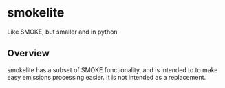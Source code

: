 # smokelite
Like SMOKE, but smaller and in python

## Overview

smokelite has a subset of SMOKE functionality, and is intended to
to make easy emissions processing easier. It is not intended as a
replacement.

